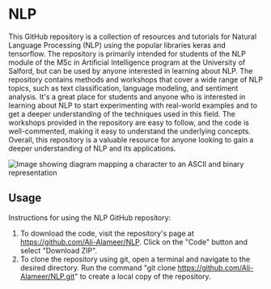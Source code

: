 # NLP
This GitHub repository is a collection of resources and tutorials for Natural Language Processing (NLP) using the popular libraries keras and tensorflow. The repository is primarily intended for students of the NLP module of the MSc in Artificial Intelligence program at the University of Salford, but can be used by anyone interested in learning about NLP. The repository contains methods and workshops that cover a wide range of NLP topics, such as text classification, language modeling, and sentiment analysis. It's a great place for students and anyone who is interested in learning about NLP to start experimenting with real-world examples and to get a deeper understanding of the techniques used in this field. The workshops provided in the repository are easy to follow, and the code is well-commented, making it easy to understand the underlying concepts. Overall, this repository is a valuable resource for anyone looking to gain a deeper understanding of NLP and its applications.

![Image showing diagram mapping a character to an ASCII and binary representation](https://editor.analyticsvidhya.com/uploads/49583NLP-scaled-1-2048x771.jpeg)

## Usage

Instructions for using the NLP GitHub repository:

1. To download the code, visit the repository's page at https://github.com/Ali-Alameer/NLP. Click on the "Code" button and select "Download ZIP".
2. To clone the repository using git, open a terminal and navigate to the desired directory. Run the command "git clone https://github.com/Ali-Alameer/NLP.git" to create a local copy of the repository.

